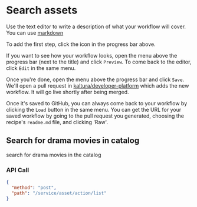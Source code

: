 <!--METADATA
{
  "summary": "Search assets"
}
-->

# Search assets
Use the text editor to write a description of what your workflow
will cover. You can use
[markdown](https://github.com/adam-p/markdown-here/wiki/Markdown-Cheatsheet)

To add the first step, click the  <i class="fa fa-plus"></i>  icon in the progress bar above.

If you want to see how your workflow looks, open the menu
<code><i class="fa fa-caret-down"></i></code>
above the progress bar (next to the title) and click `Preview`.
To come back to the editor, click `Edit` in the same menu.

Once you're done, open the menu
above the progress bar and click `Save`. We'll open a pull request in
[kaltura/developer-platform](https://github.com/kaltura/developer-platform)
which adds the new workflow. It will go live shortly after being merged.

Once it's saved to GitHub, you can always come back to your workflow by clicking the
`Load` button in the same menu. You can get the URL for your saved workflow
by going to the pull request you generated, choosing the recipe's `readme.md`
file, and clicking 'Raw'.

## Search for drama movies in catalog
search for drama movies in the catalog

### API Call
```json
{
  "method": "post",
  "path": "/service/asset/action/list"
}
```